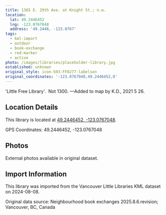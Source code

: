 ```yaml
---
title: 1365 E. 29th Ave. at Knight St.; n.w.
location:
  lat: 49.2446452
  lng: -123.0767048
  address: '49.2446, -123.0767'
tags:
  - kml-import
  - outdoor
  - book-exchange
  - red-marker
  - active
photo: /images/libraries/placeholder-library.jpg
established: unknown
original_style: icon-503-FF8277-labelson
original_coordinates: '-123.0767048,49.2446452,0'
---
```

'Little Free Library'.  Not 1300.
—Added to map by K.D., 2021 5 26.

## Location Details

This library is located at [49.2446452, -123.0767048](https://www.google.com/maps?q=49.2446452,-123.0767048).

GPS Coordinates: 49.2446452, -123.0767048

## Photos

External photos available in original dataset.

## Import Information

This library was imported from the Vancouver Little Libraries KML dataset on 2024-08-08.

Original data source: Neighbourhood book exchanges 2025.8.6.revision; Vancouver, BC, Canada
